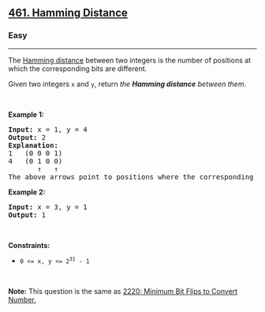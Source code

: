 <h2><a href="https://leetcode.com/problems/hamming-distance/description/">461. Hamming Distance</a></h2><h3>Easy</h3><hr><p>The <a href="https://en.wikipedia.org/wiki/Hamming_distance" target="_blank">Hamming distance</a> between two integers is the number of positions at which the corresponding bits are different.</p>

<p>Given two integers <code>x</code> and <code>y</code>, return <em>the <strong>Hamming distance</strong> between them</em>.</p>

<p>&nbsp;</p>
<p><strong class="example">Example 1:</strong></p>

<pre>
<strong>Input:</strong> x = 1, y = 4
<strong>Output:</strong> 2
<strong>Explanation:</strong>
1   (0 0 0 1)
4   (0 1 0 0)
       &uarr;   &uarr;
The above arrows point to positions where the corresponding bits are different.
</pre>

<p><strong class="example">Example 2:</strong></p>

<pre>
<strong>Input:</strong> x = 3, y = 1
<strong>Output:</strong> 1
</pre>

<p>&nbsp;</p>
<p><strong>Constraints:</strong></p>

<ul>
	<li><code>0 &lt;=&nbsp;x, y &lt;= 2<sup>31</sup> - 1</code></li>
</ul>

<p>&nbsp;</p>
<p><strong>Note:</strong> This question is the same as <a href="https://leetcode.com/problems/minimum-bit-flips-to-convert-number/description/" target="_blank"> 2220: Minimum Bit Flips to Convert Number.</a></p>
